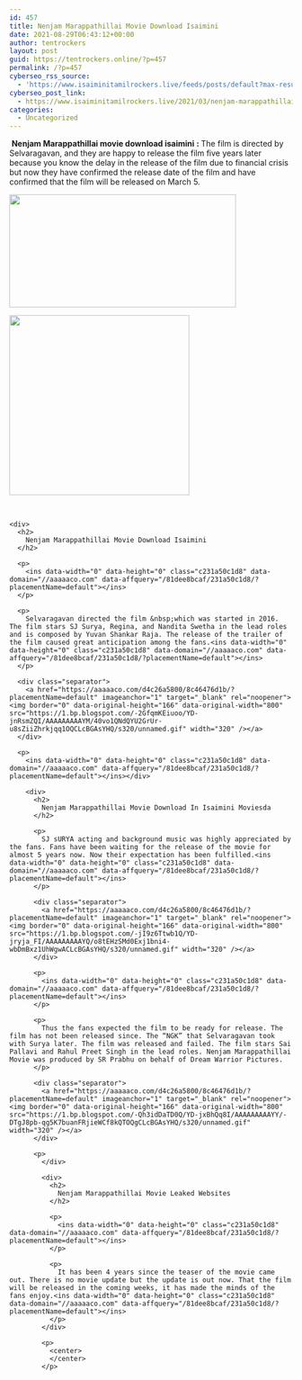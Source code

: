 ```yaml
---
id: 457
title: Nenjam Marappathillai Movie Download Isaimini
date: 2021-08-29T06:43:12+00:00
author: tentrockers
layout: post
guid: https://tentrockers.online/?p=457
permalink: /?p=457
cyberseo_rss_source:
  - 'https://www.isaiminitamilrockers.live/feeds/posts/default?max-results=150&start-index=151'
cyberseo_post_link:
  - https://www.isaiminitamilrockers.live/2021/03/nenjam-marappathillai-movie-download.html
categories:
  - Uncategorized
---
```

<meta content="&nbsp; Nenjam Marappathillai movie download isaimini &nbsp; :&nbsp; The film is directed by Selvaragavan, and they are happy to release the film five years..." name="twitter:description" />

  


<center>
</center>

&nbsp;**Nenjam Marappathillai movie download isaimini**<span>&nbsp;</span>**:&nbsp;**<span>The film is directed by Selvaragavan, and they are happy to release the film five years later because you know the delay in the release of the film due to financial crisis but now they have confirmed the release date of the film and have confirmed that the film will be released on March 5.</span><ins data-width="0" data-height="0" class="c231a50c1d8" data-domain="//aaaaaco.com" data-affquery="/81dee8bcaf/231a50c1d8/?placementName=default"></ins>

<div>
  <div class="separator">
    <a href="https://1.bp.blogspot.com/-m6f7PiB5DSw/YD-jYc8l3iI/AAAAAAAAAYE/n-Mm92ejWUsEI6Qd_VwxiK11zvRU591TQCLcBGAsYHQ/s1200/nenjammarapathilai010321_1.jpg" imageanchor="1"><img loading="lazy" border="0" data-original-height="675" data-original-width="1200" height="201" src="https://1.bp.blogspot.com/-m6f7PiB5DSw/YD-jYc8l3iI/AAAAAAAAAYE/n-Mm92ejWUsEI6Qd_VwxiK11zvRU591TQCLcBGAsYHQ/w403-h201/nenjammarapathilai010321_1.jpg" width="403" /></a>
  </div>
  
  <p>
  </p>
  
  <div class="separator">
    <a href="https://aaaaaco.com/d4c26a5800/8c46476d1b/?placementName=default" imageanchor="1" target="_blank" rel="noopener"><img border="0" data-original-height="166" data-original-width="800" src="https://1.bp.blogspot.com/-jUnyu4S-h1A/YD-jgwBH1iI/AAAAAAAAAYI/SG2d0giJhF84rb8bWzfv_zdBO_yEMUmnwCLcBGAsYHQ/s320/unnamed.gif" width="320" /></a>
  </div>
  
  <p>
    <span><br /></span></div> 
    
    <div>
      <h2>
        Nenjam Marappathillai Movie Download Isaimini
      </h2>
      
      <p>
        <ins data-width="0" data-height="0" class="c231a50c1d8" data-domain="//aaaaaco.com" data-affquery="/81dee8bcaf/231a50c1d8/?placementName=default"></ins>
      </p>
      
      <p>
        Selvaragavan directed the film &nbsp;which was started in 2016. The film stars SJ Surya, Regina, and Nandita Swetha in the lead roles and is composed by Yuvan Shankar Raja. The release of the trailer of the film caused great anticipation among the fans.<ins data-width="0" data-height="0" class="c231a50c1d8" data-domain="//aaaaaco.com" data-affquery="/81dee8bcaf/231a50c1d8/?placementName=default"></ins>
      </p>
      
      <div class="separator">
        <a href="https://aaaaaco.com/d4c26a5800/8c46476d1b/?placementName=default" imageanchor="1" target="_blank" rel="noopener"><img border="0" data-original-height="166" data-original-width="800" src="https://1.bp.blogspot.com/-2GfqmKEiuoo/YD-jnRsmZQI/AAAAAAAAAYM/40vo1QNdQYU2GrUr-u8sZiiZhrkjqq1OQCLcBGAsYHQ/s320/unnamed.gif" width="320" /></a>
      </div>
      
      <p>
        <ins data-width="0" data-height="0" class="c231a50c1d8" data-domain="//aaaaaco.com" data-affquery="/81dee8bcaf/231a50c1d8/?placementName=default"></ins></div> 
        
        <div>
          <h2>
            Nenjam Marappathillai Movie Download In Isaimini Moviesda
          </h2>
          
          <p>
            SJ sURYA acting and background music was highly appreciated by the fans. Fans have been waiting for the release of the movie for almost 5 years now. Now their expectation has been fulfilled.<ins data-width="0" data-height="0" class="c231a50c1d8" data-domain="//aaaaaco.com" data-affquery="/81dee8bcaf/231a50c1d8/?placementName=default"></ins>
          </p>
          
          <div class="separator">
            <a href="https://aaaaaco.com/d4c26a5800/8c46476d1b/?placementName=default" imageanchor="1" target="_blank" rel="noopener"><img border="0" data-original-height="166" data-original-width="800" src="https://1.bp.blogspot.com/-jI9z6Ttwb1Q/YD-jryja_FI/AAAAAAAAAYQ/o8tEHzSMd0Exj1bni4-wbDmBxz1UhWgwACLcBGAsYHQ/s320/unnamed.gif" width="320" /></a>
          </div>
          
          <p>
            <ins data-width="0" data-height="0" class="c231a50c1d8" data-domain="//aaaaaco.com" data-affquery="/81dee8bcaf/231a50c1d8/?placementName=default"></ins>
          </p>
          
          <p>
            Thus the fans expected the film to be ready for release. The film has not been released since. The “NGK” that Selvaragavan took with Surya later. The film was released and failed. The film stars Sai Pallavi and Rahul Preet Singh in the lead roles. Nenjam Marappathillai Movie was produced by SR Prabhu on behalf of Dream Warrior Pictures.
          </p>
          
          <div class="separator">
            <a href="https://aaaaaco.com/d4c26a5800/8c46476d1b/?placementName=default" imageanchor="1" target="_blank" rel="noopener"><img border="0" data-original-height="166" data-original-width="800" src="https://1.bp.blogspot.com/-Qh3idDaTD0Q/YD-jxBhQq8I/AAAAAAAAAYY/-DTgJ8pb-qg5K7buanFRjieWCf8kQTOQgCLcBGAsYHQ/s320/unnamed.gif" width="320" /></a>
          </div>
          
          <p>
            </div> 
            
            <div>
              <h2>
                Nenjam Marappathillai Movie Leaked Websites
              </h2>
              
              <p>
                <ins data-width="0" data-height="0" class="c231a50c1d8" data-domain="//aaaaaco.com" data-affquery="/81dee8bcaf/231a50c1d8/?placementName=default"></ins>
              </p>
              
              <p>
                It has been 4 years since the teaser of the movie came out. There is no movie update but the update is out now. That the film will be released in the coming weeks, it has made the minds of the fans enjoy.<ins data-width="0" data-height="0" class="c231a50c1d8" data-domain="//aaaaaco.com" data-affquery="/81dee8bcaf/231a50c1d8/?placementName=default"></ins>
              </p>
            </div>
            
            <p>
              <center>
              </center>
            </p>
